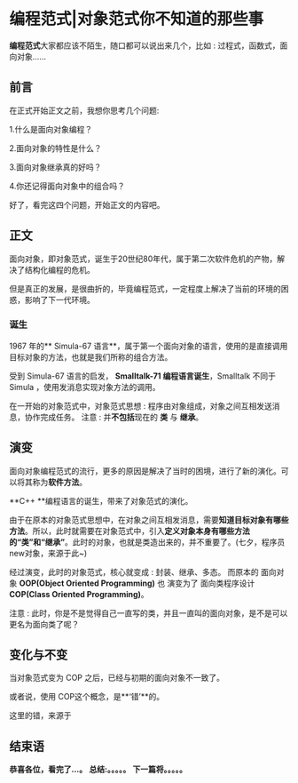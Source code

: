 # 编程范式|对象范式你不知道的那些事
**编程范式**大家都应该不陌生，随口都可以说出来几个，比如 : 过程式，函数式，面向对象......

## 前言
在正式开始正文之前，我想你思考几个问题:

1.什么是面向对象编程？

2.面向对象的特性是什么？

3.面向对象继承真的好吗？

4.你还记得面向对象中的组合吗？

好了，看完这四个问题，开始正文的内容吧。

## 正文
面向对象，即对象范式，诞生于20世纪80年代，属于第二次软件危机的产物，解决了结构化编程的危机。

但是真正的发展，是很曲折的，毕竟编程范式，一定程度上解决了当前的环境的困惑，影响了下一代环境。


### 诞生
 1967 年的** Simula-67 语言**，属于第一个面向对象的语言，使用的是直接调用目标对象的方法，也就是我们所称的组合方法。

受到 Simula-67 语言的启发， **Smalltalk-71  编程语言诞生**，Smalltalk 不同于 Simula ，使用发消息实现对象方法的调用。

在一开始的对象范式中，对象范式思想 : 程序由对象组成，对象之间互相发送消息，协作完成任务。
注意 : 并**不包括**现在的 **类** 与 **继承**。


## 演变
面向对象编程范式的流行，更多的原因是解决了当时的困境，进行了新的演化。可以将其称为**软件方法**。

**C++ **编程语言的诞生，带来了对象范式的演化。

由于在原本的对象范式思想中，在对象之间互相发消息，需要**知道目标对象有哪些方法**。所以，此时就需要在对象范式中，引入**定义对象本身有哪些方法的“类”和“继承”**。此时的对象，也就是类造出来的，并不重要了。(七夕，程序员new对象，来源于此~)

经过演变，此时的对象范式，核心就变成 : 封装、继承、多态。
而原本的 面向对象 **OOP(Object Oriented Programming)** 也 演变为了 面向类程序设计 **COP(Class Oriented Programming)**。

注意 : 此时，你是不是觉得自己一直写的类，并且一直叫的面向对象，是不是可以更名为面向类了呢？


## 变化与不变
当对象范式变为 COP 之后，已经与初期的面向对象不一致了。

或者说，使用 COP这个概念，是**‘错’**的。

这里的错，来源于






## 结束语
 **恭喜各位，看完了...。**
**总结:。。。。。**
**下一篇将。。。。。**









